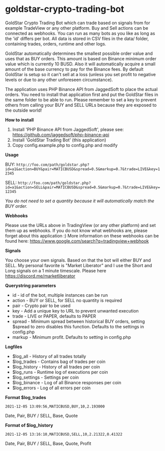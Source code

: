 # goldstar-crypto-trading-bot
GoldStar Crypto Trading Bot which can trade based on signals from for example TradeView or any other platform. Buy and Sell actions can be connected as webhooks. You can run as many bots as you like as long as the 'id' differs per bot. All data is stored in CSV files in the data/ folder, containing trades, orders, runtime and other logs. 

GoldStar automatically determines the smallest possible order value and uses that as BUY orders. This amount is based on Binance minimum order value which is currently 10 BUSD. Also it will automatically acquire a small amount of the base currency to pay for the Binance fees. By default GoldStar is setup so it can't sell at a loss (unless you set profit to negative levels or due to any other unforeseen circumstance).

The application uses PHP Binance API from JaggedSoft to place the actual orders. You need to install that application first and put the GoldStar files in the same folder to be able to run. Please remember to set a key to prevent others from calling your BUY and SELL URLs because they are exposed to the outside world!

**How to install**

1) Install 'PHP Binance API from JaggedSoft', please see: https://github.com/jaggedsoft/php-binance-api
2) Install 'GoldStar Trading Bot' (this application)
3) Copy config.example.php to config.php and modify

**Usage**

BUY:
`http://foo.com/path/goldstar.php?id=a1&action=BUY&pair=MATICBUSD&spread=0.5&markup=0.7&trade=LIVE&key=12345`

SELL:
`http://foo.com/path/goldstar.php?id=a1&action=SELL&pair=MATICBUSD&spread=0.5&markup=0.7&trade=LIVE&key=12345`

*You do not need to set a quantity because it will automatically match the BUY order.*

**Webhooks**

Please use the URLs above in TradingView (or any other platform) and set them up as webhooks. If you do not know what webhooks are, please forget about this application :) More information on these webhooks can be found here: https://www.google.com/search?q=tradingview+webhook

**Signals**

You choose your own signals. Based on that the bot will either BUY and SELL. My personal favorite is "Market Liberator" and I use the Short and Long signals on a 1 minute timescale. Please here https://discord.me/marketliberator

**Querystring parameters**

- id       - id of the bot, multiple instances can be run
- action   - BUY or SELL, for SELL no quantity is required
- pair     - Crypto pair to be used
- key      - Add a unique key to URL to prevent unwanted execution
- trade    - LIVE or PAPER, defaults to PAPER
- spread   - Minimum spread between historical BUY orders, setting $spread to zero disables this function. Defaults to the settings in config.php
- markup   - Minimum profit. Defaults to setting in config.php

**Logfiles**

- $log_all       - History of all trades totally
- $log_trades    - Contains bag of trades per coin
- $log_history   - History of all trades per coin
- $log_runs      - Runtime log of executions per coin
- $log_settings	 - Settings per coin
- $log_binance   - Log of all Binance responses per coin
- $log_errors    - Log of all errors per coin

**Format $log_trades**

`2021-12-05 13:09:56,MATICBUSD,BUY,10,2.193000`

Date, Pair, BUY / SELL, Base, Quote

**Format of $log_history**

`2021-12-05 13:16:10,MATICBUSD,SELL,10,2.21322,0.41322`

Date, Pair, BUY / SELL, Base, Quote, Profit
